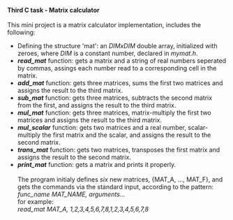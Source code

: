 <b>Third C task - Matrix calculator </b>
<br><br>
This mini project is a matrix calculator implementation, includes the following:
* Defining the structure 'mat': an <i>DIMxDIM</i> double array, initialized with zeroes, where <i>DIM</i> is a constant number, declared in <i>mymat.h</i>.
* <b><i>read_mat</b></i> function: gets a matrix and a string of real numbers seperated by commas, assings each number read to a corresponding cell in the matrix.
* <b><i>add_mat</i></b> function: gets three matrices, sums the first two matrices and assigns the result to the third matrix.
* <i><b>sub_mat</b></i> function: gets three matrices, subtracts the second matrix from the first, and assigns the result to the third matrix.
* <i><b>mul_mat</i></b> function: gets three matrices, matrix-multiply the first two matrices and assigns the result to the third matrix.
* <i><b>mul_scalar</b></i> function: gets two matrices and a real number, scalar-multiply the first matrix and the scalar, and assigns the result to the second matrix.
* <i><b>trans_mat</i></b> function: gets two matrices, transposes the first matrix and assigns the result to the second matrix.
* <i><b>print_mat</b></i> function: gets a matrix and prints it properly.
<br><br>
The program initialy defines <i>six</i> new matrices, {MAT_A, ..., MAT_F}, and gets the commands via the standard input, according to the pattern: <br>
<i>func_name MAT_NAME, arguments... </i><br>
for example: <br>
<i>read_mat MAT_A, 1,2,3,4,5,6,7,8,1,2,3,4,5,6,7,8</i>
